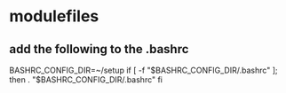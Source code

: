 # modulefiles

## add the following to the .bashrc
BASHRC_CONFIG_DIR=~/setup
if [ -f "$BASHRC_CONFIG_DIR/.bashrc" ]; then
    . "$BASHRC_CONFIG_DIR/.bashrc"
fi
